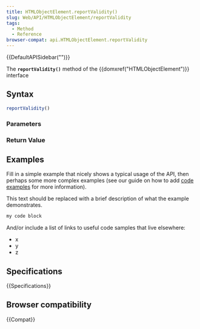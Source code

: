 ```yaml
---
title: HTMLObjectElement.reportValidity()
slug: Web/API/HTMLObjectElement/reportValidity
tags:
  - Method
  - Reference
browser-compat: api.HTMLObjectElement.reportValidity
---
```

{{DefaultAPISidebar("")}}

The **`reportValidity()`** method of the {{domxref("HTMLObjectElement")}} interface 

## Syntax

```js
reportValidity()
```

### Parameters



### Return Value



## Examples

Fill in a simple example that nicely shows a typical usage of the API, then perhaps some more complex examples (see our guide on how to add [code examples](/en-US/docs/MDN/Contribute/Structures/Code_examples) for more information).

This text should be replaced with a brief description of what the example demonstrates.

```js
my code block
```

And/or include a list of links to useful code samples that live elsewhere:

*   x
*   y
*   z

## Specifications

{{Specifications}}

## Browser compatibility

{{Compat}}

